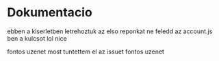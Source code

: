 # Dokumentacio 

ebben a kiserletben letrehoztuk az elso reponkat
ne feledd az account.js ben a kulcsot lol
nice

fontos uzenet 
most tuntettem el az issuet
fontos uzenet 
